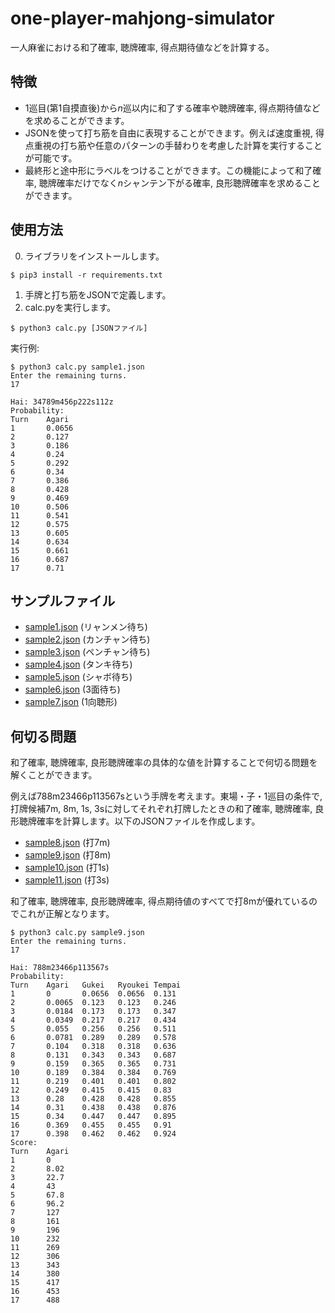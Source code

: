 # one-player-mahjong-simulator

一人麻雀における和了確率, 聴牌確率, 得点期待値などを計算する。

## 特徴
- 1巡目(第1自摸直後)から*n*巡以内に和了する確率や聴牌確率, 得点期待値などを求めることができます。
- JSONを使って打ち筋を自由に表現することができます。例えば速度重視, 得点重視の打ち筋や任意のパターンの手替わりを考慮した計算を実行することが可能です。
- 最終形と途中形にラベルをつけることができます。この機能によって和了確率, 聴牌確率だけでなく*n*シャンテン下がる確率, 良形聴牌確率を求めることができます。

## 使用方法
0. ライブラリをインストールします。
```
$ pip3 install -r requirements.txt
```
1. 手牌と打ち筋をJSONで定義します。
2. calc.pyを実行します。
```
$ python3 calc.py [JSONファイル]
```
実行例:
```
$ python3 calc.py sample1.json
Enter the remaining turns.
17

Hai: 34789m456p222s112z
Probability:
Turn    Agari
1       0.0656
2       0.127
3       0.186
4       0.24
5       0.292
6       0.34
7       0.386
8       0.428
9       0.469
10      0.506
11      0.541
12      0.575
13      0.605
14      0.634
15      0.661
16      0.687
17      0.71
```

## サンプルファイル
- [sample1.json](sample1.json) (リャンメン待ち)
- [sample2.json](sample2.json) (カンチャン待ち)
- [sample3.json](sample3.json) (ペンチャン待ち)
- [sample4.json](sample4.json) (タンキ待ち)
- [sample5.json](sample5.json) (シャボ待ち)
- [sample6.json](sample6.json) (3面待ち)
- [sample7.json](sample7.json) (1向聴形)

## 何切る問題
和了確率, 聴牌確率, 良形聴牌確率の具体的な値を計算することで何切る問題を解くことができます。

例えば788m23466p113567sという手牌を考えます。東場・子・1巡目の条件で, 打牌候補7m, 8m, 1s, 3sに対してそれぞれ打牌したときの和了確率, 聴牌確率, 良形聴牌確率を計算します。以下のJSONファイルを作成します。

- [sample8.json](sample8.json) (打7m)
- [sample9.json](sample9.json) (打8m)
- [sample10.json](sample10.json) (打1s)
- [sample11.json](sample11.json) (打3s)

和了確率, 聴牌確率, 良形聴牌確率, 得点期待値のすべてで打8mが優れているのでこれが正解となります。

```
$ python3 calc.py sample9.json
Enter the remaining turns.
17

Hai: 788m23466p113567s
Probability:
Turn    Agari   Gukei   Ryoukei Tempai
1       0       0.0656  0.0656  0.131
2       0.0065  0.123   0.123   0.246
3       0.0184  0.173   0.173   0.347
4       0.0349  0.217   0.217   0.434
5       0.055   0.256   0.256   0.511
6       0.0781  0.289   0.289   0.578
7       0.104   0.318   0.318   0.636
8       0.131   0.343   0.343   0.687
9       0.159   0.365   0.365   0.731
10      0.189   0.384   0.384   0.769
11      0.219   0.401   0.401   0.802
12      0.249   0.415   0.415   0.83
13      0.28    0.428   0.428   0.855
14      0.31    0.438   0.438   0.876
15      0.34    0.447   0.447   0.895
16      0.369   0.455   0.455   0.91
17      0.398   0.462   0.462   0.924
Score:
Turn    Agari
1       0
2       8.02
3       22.7
4       43
5       67.8
6       96.2
7       127
8       161
9       196
10      232
11      269
12      306
13      343
14      380
15      417
16      453
17      488
```
